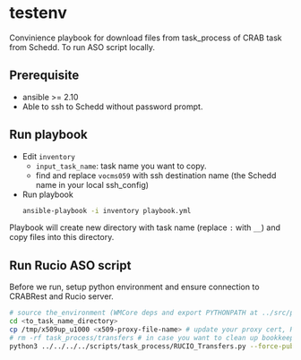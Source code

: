 # testenv

Convinience playbook for download files from task_process of CRAB task from Schedd. To run ASO script locally.

## Prerequisite

- ansible >= 2.10
- Able to ssh to Schedd without password prompt.

## Run playbook

- Edit `inventory`
  - `input_task_name`: task name you want to copy.
  - find and replace `vocms059` with ssh destination name (the Schedd name in your local ssh_config)
- Run playbook
    ```bash
    ansible-playbook -i inventory playbook.yml
    ```

Playbook will create new directory with task name (replace `:` with `__`) and copy files into this directory.

## Run Rucio ASO script

Before we run, setup python environment and ensure connection to CRABRest and Rucio server.

```bash
# source the_environment (WMCore deps and export PYTHONPATH at ../src/python)
cd <to_task_name_directory>
cp /tmp/x509up_u1000 <x509-proxy-file-name> # update your proxy cert, Rucio ASO use this files as creds to talk with rucio and crabserver
# rm -rf task_process/transfers # in case you want to clean up bookkeeping
python3 ../../../../scripts/task_process/RUCIO_Transfers.py --force-publishanme /GenericTTbar/tseethon-integrationtest-1/USER
```
